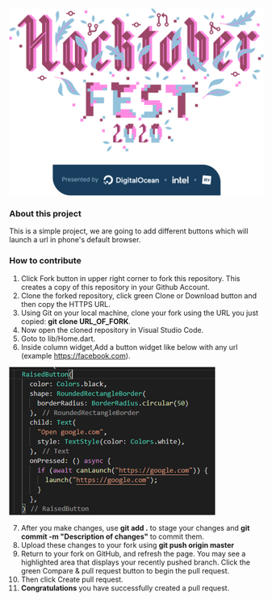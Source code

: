 ![Hacktoberfest Logo]
### About this project
This is a simple project, we are going to add different buttons which will launch a url in phone's default browser.

### How to contribute
1. Click Fork button in upper right corner to fork this repository. This creates a copy of this repository in your Github Account.
2. Clone the forked repository, click green Clone or Download button and then copy the HTTPS URL.
3. Using Git on your local machine, clone your fork using the URL you just copied: **git clone URL_OF_FORK**.
4. Now open the cloned repository in Visual Studio Code.
5. Goto to lib/Home.dart.
6. Inside column widget,Add a button widget like below with any url (example https://facebook.com).

![Raised Button]

7. After you make changes, use **git add .** to stage your changes and **git commit -m "Description of changes"** to commit them.
8. Upload these changes to your fork using **git push origin master**
9. Return to your fork on GitHub, and refresh the page. You may see a highlighted area that displays your recently pushed branch.
   Click the green Compare & pull request button to begin the pull request.
10. Then click Create pull request.
11. **Congratulations** you have successfully created a pull request.

[Hacktoberfest Logo]: https://github.com/dsciiitkalyani/flutter-url-launcher/blob/master/assets/Logo%20Sponsors%20Light.png?raw=true
[Raised Button]: https://github.com/dsciiitkalyani/flutter-url-launcher/blob/master/assets/raised_button.PNG?raw=true
